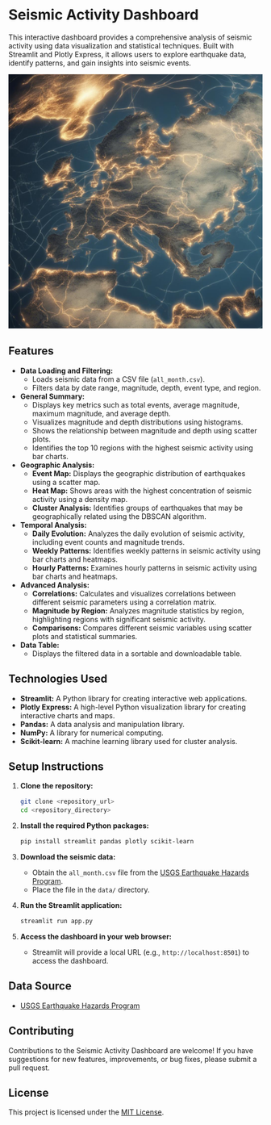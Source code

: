 # Seismic Activity Dashboard

This interactive dashboard provides a comprehensive analysis of seismic activity using data visualization and statistical techniques. Built with Streamlit and Plotly Express, it allows users to explore earthquake data, identify patterns, and gain insights into seismic events.

![Seismic Activity Dashboard](Image/output_20250512_182829.jpg)

## Features

-   **Data Loading and Filtering:**
    -   Loads seismic data from a CSV file (`all_month.csv`).
    -   Filters data by date range, magnitude, depth, event type, and region.
-   **General Summary:**
    -   Displays key metrics such as total events, average magnitude, maximum magnitude, and average depth.
    -   Visualizes magnitude and depth distributions using histograms.
    -   Shows the relationship between magnitude and depth using scatter plots.
    -   Identifies the top 10 regions with the highest seismic activity using bar charts.
-   **Geographic Analysis:**
    -   **Event Map:** Displays the geographic distribution of earthquakes using a scatter map.
    -   **Heat Map:** Shows areas with the highest concentration of seismic activity using a density map.
    -   **Cluster Analysis:** Identifies groups of earthquakes that may be geographically related using the DBSCAN algorithm.
-   **Temporal Analysis:**
    -   **Daily Evolution:** Analyzes the daily evolution of seismic activity, including event counts and magnitude trends.
    -   **Weekly Patterns:** Identifies weekly patterns in seismic activity using bar charts and heatmaps.
    -   **Hourly Patterns:** Examines hourly patterns in seismic activity using bar charts and heatmaps.
-   **Advanced Analysis:**
    -   **Correlations:** Calculates and visualizes correlations between different seismic parameters using a correlation matrix.
    -   **Magnitude by Region:** Analyzes magnitude statistics by region, highlighting regions with significant seismic activity.
    -   **Comparisons:** Compares different seismic variables using scatter plots and statistical summaries.
-   **Data Table:**
    -   Displays the filtered data in a sortable and downloadable table.

## Technologies Used

-   **Streamlit:** A Python library for creating interactive web applications.
-   **Plotly Express:** A high-level Python visualization library for creating interactive charts and maps.
-   **Pandas:** A data analysis and manipulation library.
-   **NumPy:** A library for numerical computing.
-   **Scikit-learn:** A machine learning library used for cluster analysis.

## Setup Instructions

1.  **Clone the repository:**

    ```bash
    git clone <repository_url>
    cd <repository_directory>
    ```

2.  **Install the required Python packages:**

    ```bash
    pip install streamlit pandas plotly scikit-learn
    ```

3.  **Download the seismic data:**

    -   Obtain the `all_month.csv` file from the [USGS Earthquake Hazards Program](https://www.usgs.gov/programs/earthquake-hazards).
    -   Place the file in the `data/` directory.

4.  **Run the Streamlit application:**

    ```bash
    streamlit run app.py
    ```

5.  **Access the dashboard in your web browser:**

    -   Streamlit will provide a local URL (e.g., `http://localhost:8501`) to access the dashboard.

## Data Source

-   [USGS Earthquake Hazards Program](https://www.usgs.gov/programs/earthquake-hazards)

## Contributing

Contributions to the Seismic Activity Dashboard are welcome! If you have suggestions for new features, improvements, or bug fixes, please submit a pull request.

## License

This project is licensed under the [MIT License](LICENSE).
